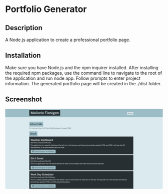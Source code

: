 # Portfolio Generator

## Description
A Node.js application to create a professional portfolio page.

## Installation
Make sure you have Node.js and the npm inquirer installed. After installing the required npm packages, use the command line to navigate to the root of the application and run node app. Follow prompts to enter project information. The generated portfolio page will be created in the ./dist folder.

## Screenshot
![portfolioexample.png](https://github.com/mflanigan13/portfolio-generator/blob/main/dist/portfolioexample.png)
